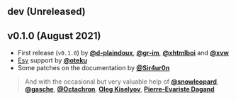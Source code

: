 ## dev (Unreleased)

## v0.1.0 (August 2021)

- First release (`v0.1.0`) by
  [**@d-plaindoux**](https://github.com/d-plaindoux),
  [**@gr-im**](https://github.com/gr-im),
  [**@xhtmlboi**](https://github.com/xhtmlboi) and
  [**@xvw**](https://github.com/xvw)
- [Esy](https://esy.sh/) support by [**@oteku**](https://github.com/oteku)
- Some patches on the documentation by
  [**@Sir4ur0n**](https://github.com/Sir4ur0n)

> And with the occasional but very valuable help of
> [**@snowleopard**](https://github.com/snowleopard),
> [**@gasche**](https://github.com/gasche),
> [**@Octachron**](https://github.com/Octachron), [**Oleg
> Kiselyov**](http://okmij.org/ftp), [**Pierre-Evariste
> Dagand**](https://pages.lip6.fr/Pierre-Evariste.Dagand/)
